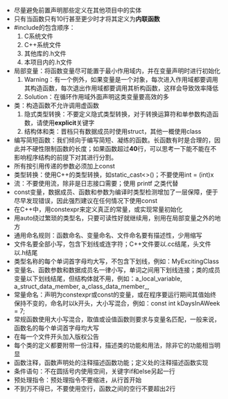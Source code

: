 + 尽量避免前置声明那些定义在其他项目中的实体
+ 只有当函数只有10行甚至更少时才将其定义为**内联函数**
+ #include的包含顺序：
   1. C系统文件
   2. C++系统文件
   3. 其他库的.h文件
   4. 本项目内的.h文件
+ 局部变量：将函数变量尽可能置于最小作用域内，并在变量声明时进行初始化
   1. Warning：有一个例外，如果变量是一个对象，每次进入作用域都要调用其构造函数，每次退出作用域都要调用其析构函数，这样会导致效率降低
   2. Solution：在循环作用域外面声明这类变量要高效的多
+ 类：构造函数不允许调用虚函数
   1. 隐式类型转换：不要定义隐式类型转换，对于转换运算符和单参数构造函数，请使用**explicit**关键字
   2. 结构体和类：晋档只有数据成员时使用struct，其他一概使用class
+ 编写简短函数：我们倾向于编写简短、凝练的函数。长函数有时是合理的，因此并不硬性限制函数的长度；如果函数超过**40**行，可以思考一下能不能在不影响程序结构的前提下对其进行分割。
+ 所有按引用传递的参数必须加上const
+ 类型转换：使用C++的类型转换，如static_cast<>()；不要使用int = (int)x
+ 流：不要使用流，除非是日志接口需要；使用 printf 之类代替
+  const变量，数据成员、函数和参数为编译时类型检测增加了一层保障，便于尽早发现错误，因此强烈建议在任何情况下使用const
+  在C++中，用constexpr来定义真正的常量，或实现常量初始化
+  用auto绕过繁琐的类型名，只要可读性好就继续用，别用在局部变量之外的地方
+  通用命名规则：函数命名、变量命名、文件命名要有描述性，少用缩写
+  文件名要全部小写，包含下划线或连字符；C++文件要以.cc结尾，头文件以.h结尾
+  类型名称的每个单词首字母均大写，不包含下划线，例如：MyExcitingClass
+  变量名、函数参数和数据成员名一律小写，单词之间用下划线连接；类的成员变量以下划线结尾，但结构体就不用，例如：a_local_variable, a_struct_data_member, a_class_data_member_,
+  常量命名：声明为constexpr或const的变量，或在程序要运行期间其值始终保持不变的，命名时以k开头，大小写混合，例如：const int kDaysInAWeek = 7;
+  常规函数使用大小写混合，取值或设值函数则要求与变量名匹配，一般来说，函数名的每个单词首字母均大写
+  在每一个文件开头加入版权公告
+  每个类的定义都要附带一份注释，描述类的功能和用法，除非它的功能相当明显
+  函数注释，函数声明处的注释描述函数功能；定义处的注释描述函数实现
+  条件语句：不在圆括号内使用空间，关键字if和else另起一行
+  预处理指令：预处理指令不要缩进，从行首开始
+  不到万不得已，不要使用空行，函数之间的空行不要超出2行